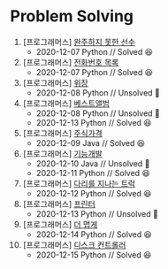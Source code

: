 # Problem Solving  

1. [프로그래머스] [완주하지 못한 선수](https://programmers.co.kr/learn/courses/30/lessons/42576?language=python3)
    - 2020-12-07 Python // Solved 😆
2. [프로그래머스] [전화번호 목록](https://programmers.co.kr/learn/courses/30/lessons/42577)
    - 2020-12-07 Python // Solved 😆
3. [프로그래머스] [위장](https://programmers.co.kr/learn/courses/30/lessons/42578)
    - 2020-12-08 Python // Unsolved 🤯
4. [프로그래머스] [베스트앨범](https://programmers.co.kr/learn/courses/30/lessons/42579)
    - 2020-12-08 Python // Unsolved 🤯
    - 2020-12-13 Python // Solved 😆
5. [프로그래머스] [주식가격](https://programmers.co.kr/learn/courses/30/lessons/42584?language=java)
    - 2020-12-09 Java // Solved 😆
6. [프로그래머스] [기능개발](https://programmers.co.kr/learn/courses/30/lessons/42586)
    - 2020-12-10 Java // Unsolved 🤯
    - 2020-12-11 Python // Solved 😆
7. [프로그래머스] [다리를 지나는 트럭](https://programmers.co.kr/learn/courses/30/lessons/42583)
    - 2020-12-12 Python // Solved 😆
8. [프로그래머스] [프린터](https://programmers.co.kr/learn/courses/30/lessons/42587)
    - 2020-12-13 Python // Unsolved 🤯
9. [프로그래머스] [더 맵게](https://programmers.co.kr/learn/courses/30/lessons/42626)
    - 2020-12-14 Python // Solved 😆
10. [프로그래머스] [디스크 컨트롤러](https://programmers.co.kr/learn/courses/30/lessons/42627)
    - 2020-12-15 Python // Solved 😆